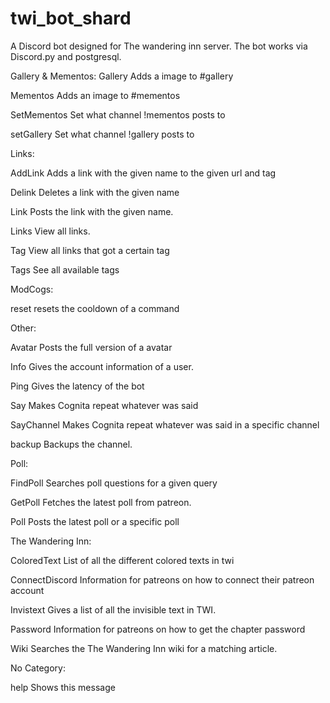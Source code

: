 # twi_bot_shard
A Discord bot designed for The wandering inn server.
The bot works via Discord.py and postgresql.  

Gallery & Mementos:
  Gallery        Adds a image to #gallery
  
  Mementos       Adds an image to #mementos
  
  SetMementos    Set what channel !mementos posts to
  
  setGallery     Set what channel !gallery posts to
  
Links:

  AddLink        Adds a link with the given name to the given url and tag
  
  Delink         Deletes a link with the given name
  
  Link           Posts the link with the given name.
  
  Links          View all links.
  
  Tag            View all links that got a certain tag
  
  Tags           See all available tags
  
ModCogs:

  reset          resets the cooldown of a command
  
Other:

  Avatar         Posts the full version of a avatar
  
  Info           Gives the account information of a user.
  
  Ping           Gives the latency of the bot
  
  Say            Makes Cognita repeat whatever was said
  
  SayChannel     Makes Cognita repeat whatever was said in a specific channel
  
  backup         Backups the channel. 
  
Poll:

  FindPoll       Searches poll questions for a given query
  
  GetPoll        Fetches the latest poll from patreon. 
  
  Poll           Posts the latest poll or a specific poll
  
The Wandering Inn:

  ColoredText    List of all the different colored texts in twi
  
  ConnectDiscord Information for patreons on how to connect their patreon account
  
  Invistext      Gives a list of all the invisible text in TWI.
  
  Password       Information for patreons on how to get the chapter password
  
  Wiki           Searches the The Wandering Inn wiki for a matching article.
  
 No Category:
 
  help           Shows this message
